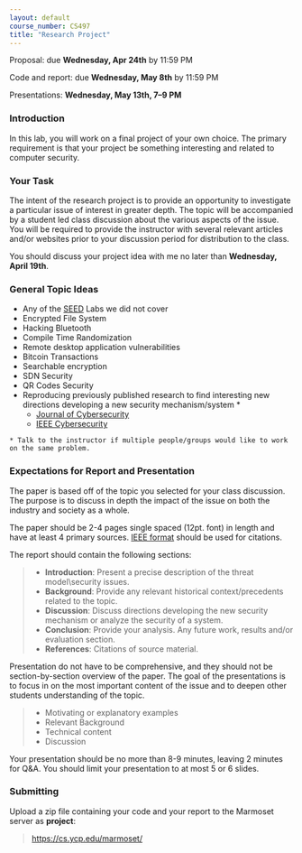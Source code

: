 ```yaml
---
layout: default
course_number: CS497
title: "Research Project"
---
```


Proposal: due **Wednesday, Apr 24th** by 11:59 PM

Code and report: due **Wednesday, May 8th** by 11:59 PM

Presentations: **Wednesday, May 13th, 7&ndash;9 PM**

### Introduction

In this lab, you will work on a final project of your own choice. 
The primary requirement is that your project be something interesting and related to computer security. 

### Your Task

The intent of the research project is to provide an opportunity to investigate a particular issue of interest in greater depth. 
The topic will be accompanied by a student led class discussion about the various aspects of the issue. 
You will be required to provide the instructor with several relevant articles and/or websites prior to your discussion period for distribution to the class.

You should discuss your project idea with me no later than **Wednesday, April 19th**.

### General Topic Ideas
- Any of the [SEED](http://www.cis.syr.edu/~wedu/seed/labs.html) Labs we did not cover
- Encrypted File System
- Hacking Bluetooth
- Compile Time Randomization
- Remote desktop application vulnerabilities 
- Bitcoin Transactions 
- Searchable encryption
- SDN Security
- QR Codes Security
- Reproducing previously published research to find interesting new directions developing a new security mechanism/system *
  - [Journal of Cybersecurity](https://academic.oup.com/cybersecurity) 
  - [IEEE Cybersecurity](https://cybersecurity.ieee.org/)

```* Talk to the instructor if multiple people/groups would like to work on the same problem.```

### Expectations for Report and Presentation

The paper is based off of the topic you selected for your class discussion. The purpose is to discuss in depth the impact of the issue on both the industry and society as a whole.

The paper should be 2-4 pages single spaced (12pt. font) in length and have at least 4 primary sources. [IEEE format](https://ieee-dataport.org/sites/default/files/analysis/27/IEEE%20Citation%20Guidelines.pdf) should be used for citations.

The report should contain the following sections:

> -   **Introduction**: Present a precise description of the threat model\security issues.
> -   **Background**: Provide any relevant historical context/precedents related to the topic.
> -   **Discussion**: Discuss directions developing the new security mechanism or analyze the security of a system.
> -   **Conclusion**: Provide your analysis. Any future work, results and/or evaluation section. 
> -   **References**: Citations of source material.

Presentation do not have to be comprehensive, and they should not be section-by-section overview of the paper. 
The goal of the presentations is to focus in on the most important content of the issue and to deepen other students understanding of the topic.

> - Motivating or explanatory examples
> - Relevant Background
> - Technical content
> - Discussion

Your presentation should be no more than 8-9 minutes, leaving 2 minutes for Q&A. You should limit your presentation to at most 5 or 6 slides.

### Submitting

Upload a zip file containing your code and your report to the Marmoset server as **project**:

> <https://cs.ycp.edu/marmoset/>
